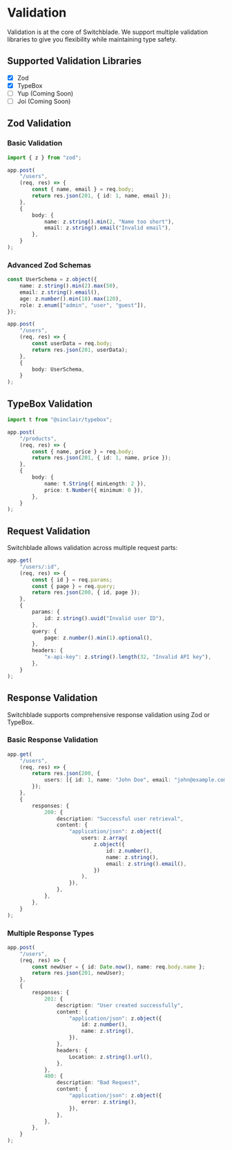 # Validation

Validation is at the core of Switchblade. We support multiple validation libraries to give you flexibility while maintaining type safety.

## Supported Validation Libraries

- [x] Zod
- [x] TypeBox
- [ ] Yup (Coming Soon)
- [ ] Joi (Coming Soon)

## Zod Validation

### Basic Validation

```typescript
import { z } from "zod";

app.post(
    "/users",
    (req, res) => {
        const { name, email } = req.body;
        return res.json(201, { id: 1, name, email });
    },
    {
        body: {
            name: z.string().min(2, "Name too short"),
            email: z.string().email("Invalid email"),
        },
    }
);
```

### Advanced Zod Schemas

```typescript
const UserSchema = z.object({
    name: z.string().min(2).max(50),
    email: z.string().email(),
    age: z.number().min(18).max(120),
    role: z.enum(["admin", "user", "guest"]),
});

app.post(
    "/users",
    (req, res) => {
        const userData = req.body;
        return res.json(201, userData);
    },
    {
        body: UserSchema,
    }
);
```

## TypeBox Validation

```typescript
import t from "@sinclair/typebox";

app.post(
    "/products",
    (req, res) => {
        const { name, price } = req.body;
        return res.json(201, { id: 1, name, price });
    },
    {
        body: {
            name: t.String({ minLength: 2 }),
            price: t.Number({ minimum: 0 }),
        },
    }
);
```

## Request Validation

Switchblade allows validation across multiple request parts:

```typescript
app.get(
    "/users/:id",
    (req, res) => {
        const { id } = req.params;
        const { page } = req.query;
        return res.json(200, { id, page });
    },
    {
        params: {
            id: z.string().uuid("Invalid user ID"),
        },
        query: {
            page: z.number().min(1).optional(),
        },
        headers: {
            "x-api-key": z.string().length(32, "Invalid API key"),
        },
    }
);
```

## Response Validation

Switchblade supports comprehensive response validation using Zod or TypeBox.

### Basic Response Validation

```typescript
app.get(
    "/users",
    (req, res) => {
        return res.json(200, {
            users: [{ id: 1, name: "John Doe", email: "john@example.com" }],
        });
    },
    {
        responses: {
            200: {
                description: "Successful user retrieval",
                content: {
                    "application/json": z.object({
                        users: z.array(
                            z.object({
                                id: z.number(),
                                name: z.string(),
                                email: z.string().email(),
                            })
                        ),
                    }),
                },
            },
        },
    }
);
```

### Multiple Response Types

```typescript
app.post(
    "/users",
    (req, res) => {
        const newUser = { id: Date.now(), name: req.body.name };
        return res.json(201, newUser);
    },
    {
        responses: {
            201: {
                description: "User created successfully",
                content: {
                    "application/json": z.object({
                        id: z.number(),
                        name: z.string(),
                    }),
                },
                headers: {
                    Location: z.string().url(),
                },
            },
            400: {
                description: "Bad Request",
                content: {
                    "application/json": z.object({
                        error: z.string(),
                    }),
                },
            },
        },
    }
);
```
